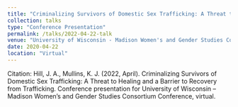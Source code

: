 ```yaml
---
title: "Criminalizing Survivors of Domestic Sex Trafficking: A Threat to Healing and a Barrier to Recovery from Trafficking"
collection: talks
type: "Conference Presentation"
permalink: /talks/2022-04-22-talk
venue: "University of Wisconsin - Madison Women's and Gender Studies Consortium Conference"
date: 2020-04-22
location: "Virtual"
---
```


Citation: Hill, J. A., Mullins, K. J. (2022, April). Criminalizing Survivors of Domestic Sex Trafficking: A Threat to Healing and a Barrier to Recovery from Trafficking. Conference presentation for University of Wisconsin – Madison Women’s and Gender Studies Consortium Conference, virtual. 
